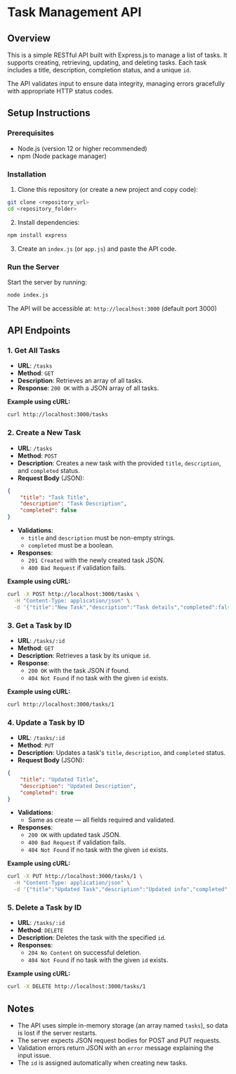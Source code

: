 # Task Management API

## Overview

This is a simple RESTful API built with Express.js to manage a list of tasks. It supports creating, retrieving, updating, and deleting tasks. Each task includes a title, description, completion status, and a unique `id`.

The API validates input to ensure data integrity, managing errors gracefully with appropriate HTTP status codes.

## Setup Instructions

### Prerequisites

-   Node.js (version 12 or higher recommended)
-   npm (Node package manager)

### Installation

1. Clone this repository (or create a new project and copy code):

```bash
git clone <repository_url>
cd <repository_folder>
```

2. Install dependencies:

```bash
npm install express
```

3. Create an `index.js` (or `app.js`) and paste the API code.

### Run the Server

Start the server by running:

```bash
node index.js
```

The API will be accessible at: `http://localhost:3000` (default port 3000)

## API Endpoints

### 1. Get All Tasks

-   **URL**: `/tasks`
-   **Method**: `GET`
-   **Description**: Retrieves an array of all tasks.
-   **Response**: `200 OK` with a JSON array of all tasks.

**Example using cURL:**

```bash
curl http://localhost:3000/tasks
```

### 2. Create a New Task

-   **URL**: `/tasks`
-   **Method**: `POST`
-   **Description**: Creates a new task with the provided `title`, `description`, and `completed` status.
-   **Request Body** (JSON):

```json
{
    "title": "Task Title",
    "description": "Task Description",
    "completed": false
}
```

-   **Validations**:
    -   `title` and `description` must be non-empty strings.
    -   `completed` must be a boolean.
-   **Responses**:
    -   `201 Created` with the newly created task JSON.
    -   `400 Bad Request` if validation fails.

**Example using cURL:**

```bash
curl -X POST http://localhost:3000/tasks \
  -H "Content-Type: application/json" \
  -d '{"title":"New Task","description":"Task details","completed":false}'
```

### 3. Get a Task by ID

-   **URL**: `/tasks/:id`
-   **Method**: `GET`
-   **Description**: Retrieves a task by its unique `id`.
-   **Response**:
    -   `200 OK` with the task JSON if found.
    -   `404 Not Found` if no task with the given `id` exists.

**Example using cURL:**

```bash
curl http://localhost:3000/tasks/1
```

### 4. Update a Task by ID

-   **URL**: `/tasks/:id`
-   **Method**: `PUT`
-   **Description**: Updates a task's `title`, `description`, and `completed` status.
-   **Request Body** (JSON):

```json
{
    "title": "Updated Title",
    "description": "Updated Description",
    "completed": true
}
```

-   **Validations**:
    -   Same as create — all fields required and validated.
-   **Responses**:
    -   `200 OK` with updated task JSON.
    -   `400 Bad Request` if validation fails.
    -   `404 Not Found` if no task with the given `id` exists.

**Example using cURL:**

```bash
curl -X PUT http://localhost:3000/tasks/1 \
  -H "Content-Type: application/json" \
  -d '{"title":"Updated Task","description":"Updated info","completed":true}'
```

### 5. Delete a Task by ID

-   **URL**: `/tasks/:id`
-   **Method**: `DELETE`
-   **Description**: Deletes the task with the specified `id`.
-   **Responses**:
    -   `204 No Content` on successful deletion.
    -   `404 Not Found` if no task with the given `id` exists.

**Example using cURL:**

```bash
curl -X DELETE http://localhost:3000/tasks/1
```

## Notes

-   The API uses simple in-memory storage (an array named `tasks`), so data is lost if the server restarts.
-   The server expects JSON request bodies for POST and PUT requests.
-   Validation errors return JSON with an `error` message explaining the input issue.
-   The `id` is assigned automatically when creating new tasks.
